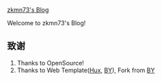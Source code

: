 
[zkmn73's Blog](https://zkmn73.github.io/)

Welcome to zkmn73's Blog!


## 致谢
1. Thanks to OpenSource!
2. Thanks to Web Template([Hux](https://github.com/Huxpro/huxpro.github.io), [BY](https://github.com/qiubaiying/qiubaiying.github.io)), Fork from [BY](https://github.com/qiubaiying/qiubaiying.github.io)
